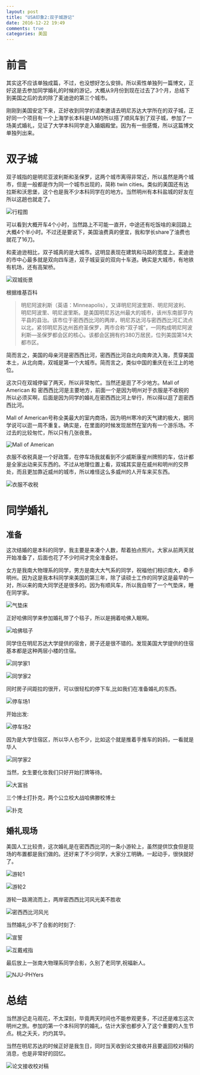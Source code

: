 ```yaml
---
layout: post
title: "USA印象2:双子城游记"
date: 2016-12-22 19:49
comments: true
categories: 美国
---
```


# 前言

其实这不应该单独成篇，不过，也没想好怎么安排。所以索性单独列一篇博文，正好这是去参加同学婚礼的时候的游记，大概从9月份到现在过去了3个月，总结下到美国之后的去的除了麦迪逊的第三个城市。

刚刚到美国安定下来，正好收到同学的请柬邀请去明尼苏达大学所在的双子城，正好同一个项目有一个上海学长本科是UM的所以搭了顺风车到了双子城，参加了一场美式婚礼，见证了大学本科同学走入婚姻殿堂。因为有一些感慨，所以这篇博文单独列出来。

<!--more-->

# 双子城

双子城指的是明尼亚波利斯和圣保罗，这两个城市离得非常近，所以虽然是两个城市，但是一般都是作为同一个城市出现的，简称 twin cities。类似的美国还有达拉斯和沃思堡，这个也是我不少本科同学在的地方。当然明州有本科盐城的好友在所以这趟也就走了。

![行程图](/images/twincities/y1.png) 

可以看到大概开车4个小时，当然路上不可能一直开，中途还有吃饭啥的来回路上大概4个半小时。不过还是要说下，美国油费真的便宜，我和学长share了油费也就花了16刀。

和麦迪逊相比，双子城真的是大城市。这明显表现在建筑和马路的宽度上。麦迪逊的市中心最多就是双向四车道，双子城妥妥的双向十车道。确实是大城市，有地铁有机场，还有高架桥。

![双城街景](/images/twincities/t2.jpg) 

根据维基百科

> 明尼阿波利斯（英语：Minneapolis），又译明尼阿波里斯、明尼阿波利、明尼阿波里、明尼波里斯。是美国明尼苏达州最大的城市，该州东南部亨内平县的县治。该市位于密西西比河的两岸，明尼苏达河与密西西比河汇流点以北，紧邻明尼苏达州首府圣保罗，两市合称“双子城”，一同构成明尼阿波利斯—圣保罗都会区的核心。该都会区拥有约380万居民，位列美国第14大都市区。

简而言之，美国的母亲河是密西西比河，密西西比河自北向南奔流入海，贯穿美国本土，从北向南，双城是第一个大城市。简而言之，类似中国的重庆在长江上的地位。

这次只在双城停留了两天，所以非常匆忙。当然还是逛了不少地方。Mall of American 和 密西西比河是主要地方，前面一个是因为明州对于衣服是不收税的所以必须买啊，后面是因为同学的婚礼在密西西比河上举行，所以得以逛了逛密西西比河。

Mall of American号称全美最大的室内商场，因为明州寒冷的天气建的极大，据同学说可以逛一周不重复。确实是，在里面的时候发现居然在室内有一个游乐场。不过去的比较匆忙，所以只有几张夜景。

![Mall of American](/images/twincities/t4.jpg) 

衣服不收税真是一个好政策，在停车场我就看到不少威斯康星州牌照的车，估计都是全家出动来买东西的。不过从地理位置上看，双城其实是在威州和明州的交界处，而且更加靠近威州的城市，所以难怪这么多威州的人开车来买东西。

![衣服不收税](/images/twincities/t3.jpg) 

# 同学婚礼

## 准备

这次结婚的是本科的同学，我主要是来凑个人数，帮着拍点照片。大家从前两天就开始准备了，后面也花了不少时间才完全准备好。

女方是我南大物理系的同学，男方是南大大气系的同学，祝福他们相识南大，牵手明州。因为这是我本科同学来美国的第三年，除了读硕士工作的同学这是最早的一对，所以来的南大同学还是很多的。因为有顺风车，所以我自带了一个气垫床，睡在同学家。

![气垫床](/images/twincities/p1.jpg) 

正好哈佛同学来参加婚礼带了个毯子，所以是拥着哈佛入眠啊。

![哈佛毯子](/images/twincities/p2.jpg) 

同学住在明尼苏达大学提供的宿舍，房子还是很不错的。发现美国大学提供的住宿基本都是这种两层小楼的住宿。

![同学家1](/images/twincities/h1.jpg) 

![同学家2](/images/twincities/h3.jpg) 

同时房子间距拉的很开，可以很轻松的停下车,比如我们在准备婚礼的东西。

![停车场1](/images/twincities/h7.jpg) 

开始出发:

![停车场2](/images/twincities/h6.jpg) 

因为是大学住宿区，所以华人也不少，比如这个就是推着手推车的妈妈，一看就是华人

![同学家2](/images/twincities/h2.jpg) 

当然，女生要化妆我们只好开始打牌等待。

![大富翁](/images/twincities/h4.jpg)

三个博士打扑克，两个公立校大战哈佛滕校博士

![扑克](/images/twincities/h5.jpg)

## 婚礼现场

美国人工比较贵，这次婚礼是在密西西比河的一条小游轮上，虽然提供饮食但是现场的布置都是我们做的。还好来了不少同学，大家分工明确，一起动手，很快就好了。

![游轮1](/images/twincities/a1.jpg)

![游轮2](/images/twincities/a2.jpg)

游轮一路溯流而上，两岸密西西比河风光美不胜收

![密西西比河风光](/images/twincities/m1.jpg)

当然婚礼少不了合影的时刻了:

![宣誓](/images/twincities/u1.jpg)

![互戴戒指](/images/twincities/u2.jpg)

最后放上一张南大物理系同学合影，久别了老同学,祝福新人。

![NJU-PHYers](/images/twincities/u3.jpg)

# 总结

当然游记走马观花，不太深刻，毕竟两天时间也不能参观更多，不过还是难忘这次明州之旅。参加的第一个本科同学的婚礼，估计大家也都步入了这个重要的人生节点。桃之夭夭，灼灼其华。

当然在明尼苏达的时候正好是我生日，同时当天收到论文接收并且要返回校对稿的消息，也是非常好的回忆。

![论文接收校对稿](/images/twincities/nn1.jpg)

